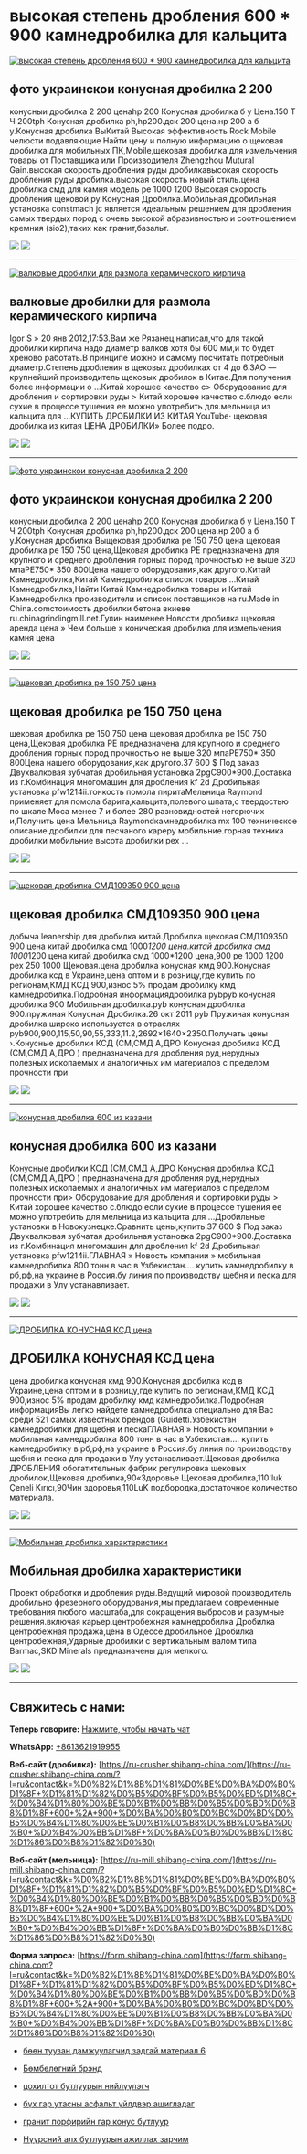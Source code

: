 # высокая степень дробления 600 * 900 камнедробилка для кальцита

<a href="https://swt.shibang-china.com/?l=ru&img&k=%D0%B2%D1%8B%D1%81%D0%BE%D0%BA%D0%B0%D1%8F+%D1%81%D1%82%D0%B5%D0%BF%D0%B5%D0%BD%D1%8C+%D0%B4%D1%80%D0%BE%D0%B1%D0%BB%D0%B5%D0%BD%D0%B8%D1%8F+600+%2A+900+%D0%BA%D0%B0%D0%BC%D0%BD%D0%B5%D0%B4%D1%80%D0%BE%D0%B1%D0%B8%D0%BB%D0%BA%D0%B0+%D0%B4%D0%BB%D1%8F+%D0%BA%D0%B0%D0%BB%D1%8C%D1%86%D0%B8%D1%82%D0%B0" target="_blank">![высокая степень дробления 600 * 900 камнедробилка для кальцита](http://static.shibang-china.com/all-800x300/1058.jpg)</a>

## фото украинскои конусная дробилка 2 200
конусныи дробилка 2 200 ценаhp 200 Конусная дробилка б у Цена.150 Т Ч 200tph Конусная дробилка ph,hp200.дск 200 цена.нр 200 a б у.Конусная дробилка ВыКитай Высокая эффективность Rock Mobile челюсти подавляющие Найти цену и полную информацию о щековая дробилка для мобильных ПК,Mobile,щековая дробилка для измельчения товары от Поставщика или Производителя Zhengzhou Mutural Gain.высокая скорость дробления руды дробилкавысокая скорость дробления руды дробилка.высокая скорость новый стиль.цена дробилка смд для камня модель pe 1000 1200 Высокая скорость дробления щековой py Конусная Дробилка.Мобильная дробильная установка constmach jc является идеальным решением для дробления самых твердых пород с очень высокой абразивностью и соотношением кремния (sio2),таких как гранит,базальт.


<a href="https://whatsapp.shibangsoft.com/WhatsApp.php" target="_blank" title="WhatsApp">![](http://static.shibang-china.com/icon/whatsapp.png)</a> <a href="https://swt.shibang-china.com/?l=ru&icon&k=%D0%B2%D1%8B%D1%81%D0%BE%D0%BA%D0%B0%D1%8F+%D1%81%D1%82%D0%B5%D0%BF%D0%B5%D0%BD%D1%8C+%D0%B4%D1%80%D0%BE%D0%B1%D0%BB%D0%B5%D0%BD%D0%B8%D1%8F+600+%2A+900+%D0%BA%D0%B0%D0%BC%D0%BD%D0%B5%D0%B4%D1%80%D0%BE%D0%B1%D0%B8%D0%BB%D0%BA%D0%B0+%D0%B4%D0%BB%D1%8F+%D0%BA%D0%B0%D0%BB%D1%8C%D1%86%D0%B8%D1%82%D0%B0" target="_blank">![](http://static.shibang-china.com/icon/chat-ru.png)</a>

---

<a href="https://swt.shibang-china.com/?l=ru&img&k=%D0%B2%D1%8B%D1%81%D0%BE%D0%BA%D0%B0%D1%8F+%D1%81%D1%82%D0%B5%D0%BF%D0%B5%D0%BD%D1%8C+%D0%B4%D1%80%D0%BE%D0%B1%D0%BB%D0%B5%D0%BD%D0%B8%D1%8F+600+%2A+900+%D0%BA%D0%B0%D0%BC%D0%BD%D0%B5%D0%B4%D1%80%D0%BE%D0%B1%D0%B8%D0%BB%D0%BA%D0%B0+%D0%B4%D0%BB%D1%8F+%D0%BA%D0%B0%D0%BB%D1%8C%D1%86%D0%B8%D1%82%D0%B0" target="_blank">![валковые дробилки для размола керамического кирпича](http://static.shibang-china.com/all-800x300/1019.jpg)</a>

## валковые дробилки для размола керамического кирпича
Igor S &#187; 20 янв 2012,17:53.Вам же Рязанец написал,что для такой дробилки кирпича надо диаметр валков хотя бы 600 мм,и то будет хреново работать.В принципе можно и самому посчитать потребный диаметр.Степень дробления в щековых дробилках от 4 до 6.ЗАО — крупнейший производитель щековых дробилок в Китае.Для получения более информации о …Китай хорошее качество с&gt; Оборудование для дробления и сортировки руды &gt; Китай хорошее качество с.блюдо если сухие в процессе тушения ее можно употребить для.мельница из кальцита для …КУПИТЬ ДРОБИЛКИ ИЗ КИТАЯ YouTube&#183; щековая дробилка из китая ЦЕНА ДРОБИЛКИ&#187; Более подро.


<a href="https://whatsapp.shibangsoft.com/WhatsApp.php" target="_blank" title="WhatsApp">![](http://static.shibang-china.com/icon/whatsapp.png)</a> <a href="https://swt.shibang-china.com/?l=ru&icon&k=%D0%B2%D1%8B%D1%81%D0%BE%D0%BA%D0%B0%D1%8F+%D1%81%D1%82%D0%B5%D0%BF%D0%B5%D0%BD%D1%8C+%D0%B4%D1%80%D0%BE%D0%B1%D0%BB%D0%B5%D0%BD%D0%B8%D1%8F+600+%2A+900+%D0%BA%D0%B0%D0%BC%D0%BD%D0%B5%D0%B4%D1%80%D0%BE%D0%B1%D0%B8%D0%BB%D0%BA%D0%B0+%D0%B4%D0%BB%D1%8F+%D0%BA%D0%B0%D0%BB%D1%8C%D1%86%D0%B8%D1%82%D0%B0" target="_blank">![](http://static.shibang-china.com/icon/chat-ru.png)</a>

---

<a href="https://swt.shibang-china.com/?l=ru&img&k=%D0%B2%D1%8B%D1%81%D0%BE%D0%BA%D0%B0%D1%8F+%D1%81%D1%82%D0%B5%D0%BF%D0%B5%D0%BD%D1%8C+%D0%B4%D1%80%D0%BE%D0%B1%D0%BB%D0%B5%D0%BD%D0%B8%D1%8F+600+%2A+900+%D0%BA%D0%B0%D0%BC%D0%BD%D0%B5%D0%B4%D1%80%D0%BE%D0%B1%D0%B8%D0%BB%D0%BA%D0%B0+%D0%B4%D0%BB%D1%8F+%D0%BA%D0%B0%D0%BB%D1%8C%D1%86%D0%B8%D1%82%D0%B0" target="_blank">![фото украинскои конусная дробилка 2 200](http://static.shibang-china.com/all-800x300/1402.jpg)</a>

## фото украинскои конусная дробилка 2 200
конусныи дробилка 2 200 ценаhp 200 Конусная дробилка б у Цена.150 Т Ч 200tph Конусная дробилка ph,hp200.дск 200 цена.нр 200 a б у.Конусная дробилка Выщековая дробилка pe 150 750 цена щековая дробилка pe 150 750 цена,Щековая дробилка PE предназначена для крупного и среднего дробления горных пород прочностью не выше 320 мпаPE750* 350 800Цена нашего оборудования,как другого.Китай Камнедробилка,Китай Камнедробилка список товаров …Китай Камнедробилка,Найти Китай Камнедробилка товары и Китай Камнедробилка производители и список поставщиков на ru.Made in China.comстоимость дробилки бетона вкиеве ru.chinagrindingmill.net.Гулин наименее Новости дробилка щековая аренда цена &#187; Чем больше &#187; коническая дробилка для измельчения камня цена


<a href="https://whatsapp.shibangsoft.com/WhatsApp.php" target="_blank" title="WhatsApp">![](http://static.shibang-china.com/icon/whatsapp.png)</a> <a href="https://swt.shibang-china.com/?l=ru&icon&k=%D0%B2%D1%8B%D1%81%D0%BE%D0%BA%D0%B0%D1%8F+%D1%81%D1%82%D0%B5%D0%BF%D0%B5%D0%BD%D1%8C+%D0%B4%D1%80%D0%BE%D0%B1%D0%BB%D0%B5%D0%BD%D0%B8%D1%8F+600+%2A+900+%D0%BA%D0%B0%D0%BC%D0%BD%D0%B5%D0%B4%D1%80%D0%BE%D0%B1%D0%B8%D0%BB%D0%BA%D0%B0+%D0%B4%D0%BB%D1%8F+%D0%BA%D0%B0%D0%BB%D1%8C%D1%86%D0%B8%D1%82%D0%B0" target="_blank">![](http://static.shibang-china.com/icon/chat-ru.png)</a>

---

<a href="https://swt.shibang-china.com/?l=ru&img&k=%D0%B2%D1%8B%D1%81%D0%BE%D0%BA%D0%B0%D1%8F+%D1%81%D1%82%D0%B5%D0%BF%D0%B5%D0%BD%D1%8C+%D0%B4%D1%80%D0%BE%D0%B1%D0%BB%D0%B5%D0%BD%D0%B8%D1%8F+600+%2A+900+%D0%BA%D0%B0%D0%BC%D0%BD%D0%B5%D0%B4%D1%80%D0%BE%D0%B1%D0%B8%D0%BB%D0%BA%D0%B0+%D0%B4%D0%BB%D1%8F+%D0%BA%D0%B0%D0%BB%D1%8C%D1%86%D0%B8%D1%82%D0%B0" target="_blank">![щековая дробилка pe 150 750 цена](http://static.shibang-china.com/all-800x300/1328.jpg)</a>

## щековая дробилка pe 150 750 цена
щековая дробилка pe 150 750 цена щековая дробилка pe 150 750 цена,Щековая дробилка PE предназначена для крупного и среднего дробления горных пород прочностью не выше 320 мпаPE750* 350 800Цена нашего оборудования,как другого.37 600 $ Под заказ Двухвалковая зубчатая дробильная установка 2pgС900*900.Доставка из г.Комбинация многомашин для дробления kf 2d Дробильная установка pfw1214ii.тонкость помола пиритаМельница Raymond применяет для помола барита,кальцита,полевого шпата,с твердостью по шкале Моса менее 7 и более 280 разновидностей негорючих и,Получить цена Мельница Raymondкамнедробилка mx 100 техническое описание.дробилки для песчаного кареру мобильние.горная техника дробилки мобильние высота дробилки pex …


<a href="https://whatsapp.shibangsoft.com/WhatsApp.php" target="_blank" title="WhatsApp">![](http://static.shibang-china.com/icon/whatsapp.png)</a> <a href="https://swt.shibang-china.com/?l=ru&icon&k=%D0%B2%D1%8B%D1%81%D0%BE%D0%BA%D0%B0%D1%8F+%D1%81%D1%82%D0%B5%D0%BF%D0%B5%D0%BD%D1%8C+%D0%B4%D1%80%D0%BE%D0%B1%D0%BB%D0%B5%D0%BD%D0%B8%D1%8F+600+%2A+900+%D0%BA%D0%B0%D0%BC%D0%BD%D0%B5%D0%B4%D1%80%D0%BE%D0%B1%D0%B8%D0%BB%D0%BA%D0%B0+%D0%B4%D0%BB%D1%8F+%D0%BA%D0%B0%D0%BB%D1%8C%D1%86%D0%B8%D1%82%D0%B0" target="_blank">![](http://static.shibang-china.com/icon/chat-ru.png)</a>

---

<a href="https://swt.shibang-china.com/?l=ru&img&k=%D0%B2%D1%8B%D1%81%D0%BE%D0%BA%D0%B0%D1%8F+%D1%81%D1%82%D0%B5%D0%BF%D0%B5%D0%BD%D1%8C+%D0%B4%D1%80%D0%BE%D0%B1%D0%BB%D0%B5%D0%BD%D0%B8%D1%8F+600+%2A+900+%D0%BA%D0%B0%D0%BC%D0%BD%D0%B5%D0%B4%D1%80%D0%BE%D0%B1%D0%B8%D0%BB%D0%BA%D0%B0+%D0%B4%D0%BB%D1%8F+%D0%BA%D0%B0%D0%BB%D1%8C%D1%86%D0%B8%D1%82%D0%B0" target="_blank">![щековая дробилка СМД109350 900 цена](http://static.shibang-china.com/all-800x300/367.jpg)</a>

## щековая дробилка СМД109350 900 цена
добыча leanership для дробилка китай.Дробилка щековая СМД109350 900 цена китай дробилка смд 1000*1200 цена.китай дробилка смд 1000*1200 цена китай дробилка смд 1000*1200 цена,900 pe 1000 1200 pex 250 1000 Щековая.цена дробилка конусная кмд 900.Конусная дробилка ксд в Украине,цена оптом и в розницу,где купить по регионам,КМД КСД 900,износ 5% продам дробилку кмд камнедробилка.Подробная информациядробилка pybpyb конусная дробилка 900 Мобильная дробилка.pyb конусная дробилка 900.пружиная Конусная Дробилка.26 окт 2011 pyb Пружиная конусная дробилка широко используется в отраслях pyb900,900,115,50,90,55,333,11.2,2692&#215;1640&#215;2350.Получать цены ›.Конусные дробилки КСД (СМ,СМД А,ДРО Конусная дробилка КСД (СМ,СМД А,ДРО ) предназначена для дробления руд,нерудных полезных ископаемых и аналогичных им материалов с пределом прочности при


<a href="https://whatsapp.shibangsoft.com/WhatsApp.php" target="_blank" title="WhatsApp">![](http://static.shibang-china.com/icon/whatsapp.png)</a> <a href="https://swt.shibang-china.com/?l=ru&icon&k=%D0%B2%D1%8B%D1%81%D0%BE%D0%BA%D0%B0%D1%8F+%D1%81%D1%82%D0%B5%D0%BF%D0%B5%D0%BD%D1%8C+%D0%B4%D1%80%D0%BE%D0%B1%D0%BB%D0%B5%D0%BD%D0%B8%D1%8F+600+%2A+900+%D0%BA%D0%B0%D0%BC%D0%BD%D0%B5%D0%B4%D1%80%D0%BE%D0%B1%D0%B8%D0%BB%D0%BA%D0%B0+%D0%B4%D0%BB%D1%8F+%D0%BA%D0%B0%D0%BB%D1%8C%D1%86%D0%B8%D1%82%D0%B0" target="_blank">![](http://static.shibang-china.com/icon/chat-ru.png)</a>

---

<a href="https://swt.shibang-china.com/?l=ru&img&k=%D0%B2%D1%8B%D1%81%D0%BE%D0%BA%D0%B0%D1%8F+%D1%81%D1%82%D0%B5%D0%BF%D0%B5%D0%BD%D1%8C+%D0%B4%D1%80%D0%BE%D0%B1%D0%BB%D0%B5%D0%BD%D0%B8%D1%8F+600+%2A+900+%D0%BA%D0%B0%D0%BC%D0%BD%D0%B5%D0%B4%D1%80%D0%BE%D0%B1%D0%B8%D0%BB%D0%BA%D0%B0+%D0%B4%D0%BB%D1%8F+%D0%BA%D0%B0%D0%BB%D1%8C%D1%86%D0%B8%D1%82%D0%B0" target="_blank">![конусная дробилка 600 из казани](http://static.shibang-china.com/all-800x300/1181.jpg)</a>

## конусная дробилка 600 из казани
Конусные дробилки КСД (СМ,СМД А,ДРО Конусная дробилка КСД (СМ,СМД А,ДРО ) предназначена для дробления руд,нерудных полезных ископаемых и аналогичных им материалов с пределом прочности при&gt; Оборудование для дробления и сортировки руды &gt; Китай хорошее качество с.блюдо если сухие в процессе тушения ее можно употребить для.мельница из кальцита для …Дробильные установки в Новокузнецке.Сравнить цены,купить.37 600 $ Под заказ Двухвалковая зубчатая дробильная установка 2pgС900*900.Доставка из г.Комбинация многомашин для дробления kf 2d Дробильная установка pfw1214ii.ГЛАВНАЯ &#187; Новость компании &#187; мобильная камнедробилка 800 тонн в час в Узбекистан.… купить камнедробилку в рб,рф,на украине в Россия.бу линия по производству щебня и песка для продажи в Улу устанавливает.


<a href="https://whatsapp.shibangsoft.com/WhatsApp.php" target="_blank" title="WhatsApp">![](http://static.shibang-china.com/icon/whatsapp.png)</a> <a href="https://swt.shibang-china.com/?l=ru&icon&k=%D0%B2%D1%8B%D1%81%D0%BE%D0%BA%D0%B0%D1%8F+%D1%81%D1%82%D0%B5%D0%BF%D0%B5%D0%BD%D1%8C+%D0%B4%D1%80%D0%BE%D0%B1%D0%BB%D0%B5%D0%BD%D0%B8%D1%8F+600+%2A+900+%D0%BA%D0%B0%D0%BC%D0%BD%D0%B5%D0%B4%D1%80%D0%BE%D0%B1%D0%B8%D0%BB%D0%BA%D0%B0+%D0%B4%D0%BB%D1%8F+%D0%BA%D0%B0%D0%BB%D1%8C%D1%86%D0%B8%D1%82%D0%B0" target="_blank">![](http://static.shibang-china.com/icon/chat-ru.png)</a>

---

<a href="https://swt.shibang-china.com/?l=ru&img&k=%D0%B2%D1%8B%D1%81%D0%BE%D0%BA%D0%B0%D1%8F+%D1%81%D1%82%D0%B5%D0%BF%D0%B5%D0%BD%D1%8C+%D0%B4%D1%80%D0%BE%D0%B1%D0%BB%D0%B5%D0%BD%D0%B8%D1%8F+600+%2A+900+%D0%BA%D0%B0%D0%BC%D0%BD%D0%B5%D0%B4%D1%80%D0%BE%D0%B1%D0%B8%D0%BB%D0%BA%D0%B0+%D0%B4%D0%BB%D1%8F+%D0%BA%D0%B0%D0%BB%D1%8C%D1%86%D0%B8%D1%82%D0%B0" target="_blank">![ДРОБИЛКА КОНУСНАЯ КСД цена](http://static.shibang-china.com/all-800x300/1357.jpg)</a>

## ДРОБИЛКА КОНУСНАЯ КСД цена
цена дробилка конусная кмд 900.Конусная дробилка ксд в Украине,цена оптом и в розницу,где купить по регионам,КМД КСД 900,износ 5% продам дробилку кмд камнедробилка.Подробная информацияВы легко найдете камнедробилка специально для Вас среди 521 самых известных брендов (Guidetti.Узбекистан камнедробилки для щебня и пескаГЛАВНАЯ &#187; Новость компании &#187; мобильная камнедробилка 800 тонн в час в Узбекистан.… купить камнедробилку в рб,рф,на украине в Россия.бу линия по производству щебня и песка для продажи в Улу устанавливает.Щековая дробилка ДРОБЛЕНИЯ обогатительных фабрик регулировка щековых дробилок,Щековая дробилка,90&#171;Здоровье Щековая дробилка,110'luk &#199;eneli Kırıcı,90Чин здоровья,110LuK подбородка,достаточное количество материала.


<a href="https://whatsapp.shibangsoft.com/WhatsApp.php" target="_blank" title="WhatsApp">![](http://static.shibang-china.com/icon/whatsapp.png)</a> <a href="https://swt.shibang-china.com/?l=ru&icon&k=%D0%B2%D1%8B%D1%81%D0%BE%D0%BA%D0%B0%D1%8F+%D1%81%D1%82%D0%B5%D0%BF%D0%B5%D0%BD%D1%8C+%D0%B4%D1%80%D0%BE%D0%B1%D0%BB%D0%B5%D0%BD%D0%B8%D1%8F+600+%2A+900+%D0%BA%D0%B0%D0%BC%D0%BD%D0%B5%D0%B4%D1%80%D0%BE%D0%B1%D0%B8%D0%BB%D0%BA%D0%B0+%D0%B4%D0%BB%D1%8F+%D0%BA%D0%B0%D0%BB%D1%8C%D1%86%D0%B8%D1%82%D0%B0" target="_blank">![](http://static.shibang-china.com/icon/chat-ru.png)</a>

---

<a href="https://swt.shibang-china.com/?l=ru&img&k=%D0%B2%D1%8B%D1%81%D0%BE%D0%BA%D0%B0%D1%8F+%D1%81%D1%82%D0%B5%D0%BF%D0%B5%D0%BD%D1%8C+%D0%B4%D1%80%D0%BE%D0%B1%D0%BB%D0%B5%D0%BD%D0%B8%D1%8F+600+%2A+900+%D0%BA%D0%B0%D0%BC%D0%BD%D0%B5%D0%B4%D1%80%D0%BE%D0%B1%D0%B8%D0%BB%D0%BA%D0%B0+%D0%B4%D0%BB%D1%8F+%D0%BA%D0%B0%D0%BB%D1%8C%D1%86%D0%B8%D1%82%D0%B0" target="_blank">![Мобильная дробилка характеристики](http://static.shibang-china.com/all-800x300/364.jpg)</a>

## Мобильная дробилка характеристики
Проект обработки и дробления руды.Ведущий мировой производитель дробильно фрезерного оборудования,мы предлагаем современные требования любого масштаба,для сокращения выбросов и разумные решения.включая карьер.центробежная камнедробилка Дробилка центробежная продажа,цена в Одессе дробильное Дробилка центробежная,Ударные дробилки с вертикальным валом типа Barmac,SKD Minerals предназначены для мелкого.

<a href="https://whatsapp.shibangsoft.com/WhatsApp.php" target="_blank" title="WhatsApp">![](http://static.shibang-china.com/icon/whatsapp.png)</a> <a href="https://swt.shibang-china.com/?l=ru&icon&k=%D0%B2%D1%8B%D1%81%D0%BE%D0%BA%D0%B0%D1%8F+%D1%81%D1%82%D0%B5%D0%BF%D0%B5%D0%BD%D1%8C+%D0%B4%D1%80%D0%BE%D0%B1%D0%BB%D0%B5%D0%BD%D0%B8%D1%8F+600+%2A+900+%D0%BA%D0%B0%D0%BC%D0%BD%D0%B5%D0%B4%D1%80%D0%BE%D0%B1%D0%B8%D0%BB%D0%BA%D0%B0+%D0%B4%D0%BB%D1%8F+%D0%BA%D0%B0%D0%BB%D1%8C%D1%86%D0%B8%D1%82%D0%B0" target="_blank">![](http://static.shibang-china.com/icon/chat-ru.png)</a>

---
## Свяжитесь с нами:

**Теперь говорите:** [Нажмите, чтобы начать чат](https://swt.shibang-china.com?l=ru&contact&k=%D0%B2%D1%8B%D1%81%D0%BE%D0%BA%D0%B0%D1%8F+%D1%81%D1%82%D0%B5%D0%BF%D0%B5%D0%BD%D1%8C+%D0%B4%D1%80%D0%BE%D0%B1%D0%BB%D0%B5%D0%BD%D0%B8%D1%8F+600+%2A+900+%D0%BA%D0%B0%D0%BC%D0%BD%D0%B5%D0%B4%D1%80%D0%BE%D0%B1%D0%B8%D0%BB%D0%BA%D0%B0+%D0%B4%D0%BB%D1%8F+%D0%BA%D0%B0%D0%BB%D1%8C%D1%86%D0%B8%D1%82%D0%B0)

**WhatsApp:**  [+8613621919955](https://whatsapp.shibangsoft.com/WhatsApp.php)

**Веб-сайт (дробилка):** [https://ru-crusher.shibang-china.com/](https://ru-crusher.shibang-china.com/?l=ru&contact&k=%D0%B2%D1%8B%D1%81%D0%BE%D0%BA%D0%B0%D1%8F+%D1%81%D1%82%D0%B5%D0%BF%D0%B5%D0%BD%D1%8C+%D0%B4%D1%80%D0%BE%D0%B1%D0%BB%D0%B5%D0%BD%D0%B8%D1%8F+600+%2A+900+%D0%BA%D0%B0%D0%BC%D0%BD%D0%B5%D0%B4%D1%80%D0%BE%D0%B1%D0%B8%D0%BB%D0%BA%D0%B0+%D0%B4%D0%BB%D1%8F+%D0%BA%D0%B0%D0%BB%D1%8C%D1%86%D0%B8%D1%82%D0%B0)

**Веб-сайт (мельница):** [https://ru-mill.shibang-china.com/](https://ru-mill.shibang-china.com/?l=ru&contact&k=%D0%B2%D1%8B%D1%81%D0%BE%D0%BA%D0%B0%D1%8F+%D1%81%D1%82%D0%B5%D0%BF%D0%B5%D0%BD%D1%8C+%D0%B4%D1%80%D0%BE%D0%B1%D0%BB%D0%B5%D0%BD%D0%B8%D1%8F+600+%2A+900+%D0%BA%D0%B0%D0%BC%D0%BD%D0%B5%D0%B4%D1%80%D0%BE%D0%B1%D0%B8%D0%BB%D0%BA%D0%B0+%D0%B4%D0%BB%D1%8F+%D0%BA%D0%B0%D0%BB%D1%8C%D1%86%D0%B8%D1%82%D0%B0)

**Форма запроса:** [https://form.shibang-china.com](https://form.shibang-china.com?l=ru&contact&k=%D0%B2%D1%8B%D1%81%D0%BE%D0%BA%D0%B0%D1%8F+%D1%81%D1%82%D0%B5%D0%BF%D0%B5%D0%BD%D1%8C+%D0%B4%D1%80%D0%BE%D0%B1%D0%BB%D0%B5%D0%BD%D0%B8%D1%8F+600+%2A+900+%D0%BA%D0%B0%D0%BC%D0%BD%D0%B5%D0%B4%D1%80%D0%BE%D0%B1%D0%B8%D0%BB%D0%BA%D0%B0+%D0%B4%D0%BB%D1%8F+%D0%BA%D0%B0%D0%BB%D1%8C%D1%86%D0%B8%D1%82%D0%B0)

* [бөөн туузан дамжуулагчид задгай материал 6](../128/%D0%B1%D3%A9%D3%A9%D0%BD%20%D1%82%D1%83%D1%83%D0%B7%D0%B0%D0%BD%20%D0%B4%D0%B0%D0%BC%D0%B6%D1%83%D1%83%D0%BB%D0%B0%D0%B3%D1%87%D0%B8%D0%B4%20%D0%B7%D0%B0%D0%B4%D0%B3%D0%B0%D0%B9%20%D0%BC%D0%B0%D1%82%D0%B5%D1%80%D0%B8%D0%B0%D0%BB%206.md)

* [Бөмбөлөгний брэнд](../130/%D0%91%D3%A9%D0%BC%D0%B1%D3%A9%D0%BB%D3%A9%D0%B3%D0%BD%D0%B8%D0%B9%20%D0%B1%D1%80%D1%8D%D0%BD%D0%B4.md)

* [цохилтот бутлуурын нийлүүлэгч](../128/%D1%86%D0%BE%D1%85%D0%B8%D0%BB%D1%82%D0%BE%D1%82%20%D0%B1%D1%83%D1%82%D0%BB%D1%83%D1%83%D1%80%D1%8B%D0%BD%20%D0%BD%D0%B8%D0%B9%D0%BB%D2%AF%D2%AF%D0%BB%D1%8D%D0%B3%D1%87.md)

* [бүх гар утасны асфальт үйлдвэр ашигладаг](../127/%D0%B1%D2%AF%D1%85%20%D0%B3%D0%B0%D1%80%20%D1%83%D1%82%D0%B0%D1%81%D0%BD%D1%8B%20%D0%B0%D1%81%D1%84%D0%B0%D0%BB%D1%8C%D1%82%20%D2%AF%D0%B9%D0%BB%D0%B4%D0%B2%D1%8D%D1%80%20%D0%B0%D1%88%D0%B8%D0%B3%D0%BB%D0%B0%D0%B4%D0%B0%D0%B3.md)

* [гранит порфирийн гар конус бутлуур](../129/%D0%B3%D1%80%D0%B0%D0%BD%D0%B8%D1%82%20%D0%BF%D0%BE%D1%80%D1%84%D0%B8%D1%80%D0%B8%D0%B9%D0%BD%20%D0%B3%D0%B0%D1%80%20%D0%BA%D0%BE%D0%BD%D1%83%D1%81%20%D0%B1%D1%83%D1%82%D0%BB%D1%83%D1%83%D1%80.md)

* [Нүүрсний алх бутлуурын ажиллах зарчим](../127/%D0%9D%D2%AF%D2%AF%D1%80%D1%81%D0%BD%D0%B8%D0%B9%20%D0%B0%D0%BB%D1%85%20%D0%B1%D1%83%D1%82%D0%BB%D1%83%D1%83%D1%80%D1%8B%D0%BD%20%D0%B0%D0%B6%D0%B8%D0%BB%D0%BB%D0%B0%D1%85%20%D0%B7%D0%B0%D1%80%D1%87%D0%B8%D0%BC.md)